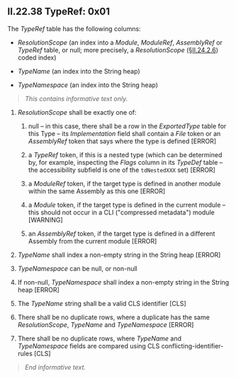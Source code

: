 ## II.22.38 TypeRef: 0x01

The _TypeRef_ table has the following columns:

 * _ResolutionScope_ (an index into a _Module_, _ModuleRef_, _AssemblyRef_ or _TypeRef_ table, or null; more precisely, a _ResolutionScope_ (§[II.24.2.6](ii.24.2.6-metadata-stream.md)) coded index)

 * _TypeName_ (an index into the String heap)

 * _TypeNamespace_ (an index into the String heap) 

> _This contains informative text only._

 1. _ResolutionScope_ shall be exactly one of:

    1. null &ndash; in this case, there shall be a row in the _ExportedType_ table for this Type &ndash; its _Implementation_ field shall contain a _File_ token or an _AssemblyRef_ token that says where the type is defined \[ERROR\]

    2. a _TypeRef_ token, if this is a nested type (which can be determined by, for example, inspecting the _Flags_ column in its _TypeDef_ table &ndash; the accessibility subfield is one of the `tdNestedXXX` set) \[ERROR\]

    3. a _ModuleRef_ token, if the target type is defined in another module within the same Assembly as this one \[ERROR\]

    4. a _Module_ token, if the target type is defined in the current module &ndash; this should not occur in a CLI ("compressed metadata") module \[WARNING\]

    5. an _AssemblyRef_ token, if the target type is defined in a different Assembly from the current module \[ERROR\]

 2. _TypeName_ shall index a non-empty string in the String heap \[ERROR\]

 3. _TypeNamespace_ can be null, or non-null

 4. If non-null, _TypeNamespace_ shall index a non-empty string in the String heap \[ERROR\]

 5. The _TypeName_ string shall be a valid CLS identifier \[CLS\]

 6. There shall be no duplicate rows, where a duplicate has the same _ResolutionScope_, _TypeName_ and _TypeNamespace_ \[ERROR\]

 7. There shall be no duplicate rows, where _TypeName_ and _TypeNamespace_ fields are compared using CLS conflicting-identifier-rules \[CLS\]

> _End informative text._
